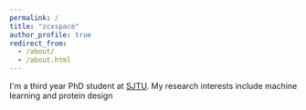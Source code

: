 ```yaml
---
permalink: /
title: "zcxspace"
author_profile: true
redirect_from: 
  - /about/
  - /about.html
---
```


I'm a third year PhD student at [SJTU](https://www.sjtu.edu.cn/). My research interests include machine learning and protein design

